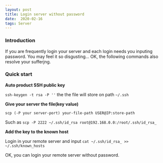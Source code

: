 ```yaml
---
layout: post
title: Login server without password
date:  2020-02-16
tags: Server       
---
```


### Introduction

If you are frequently login your server and each login needs you inputing password. You may feel it so disgusting... OK, the following commands also resolve your sufferjng.

### Quick start

**Auto product SSH public key**

`ssh-keygen -t rsa -P ''` the the file will store on path `~/.ssh`

**Give your server the file(key value)**

`scp (-P your server-port) your-file-path USER@IP:store-path`  

Such as `scp -P 2222 ~/.ssh/id_rsa root@192.168.0.0:/root/.ssh/id_rsa_` 

**Add the key to the known host**

Login in your remote server and input `cat ~/.ssh/id_rsa_ >> ~/.ssh/known_hosts`

OK, you can login your remote server without password.

